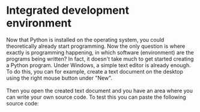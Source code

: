 # Integrated development environment


Now that Python is installed on the operating system, you could theoretically already start programming. Now the only question is where exactly is programming happening, in which software (environment) are the programs being written? In fact, it doesn't take much to get started creating a Python program. Under Windows, a simple text editor is already enough. To do this, you can for example, create a text document on the desktop using the right mouse button under "New".
<br>
<br>
Then you open the created text document and you have an area where you can write your own source code. To test this you can paste the following source code:

